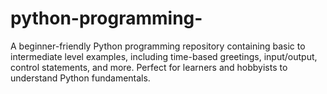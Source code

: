 # python-programming-
A beginner-friendly Python programming repository containing basic to intermediate level examples, including time-based greetings, input/output, control statements, and more. Perfect for learners and hobbyists to understand Python fundamentals.
